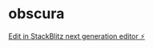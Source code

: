 # obscura

[Edit in StackBlitz next generation editor ⚡️](https://stackblitz.com/~/github.com/ydideh810/obscura)